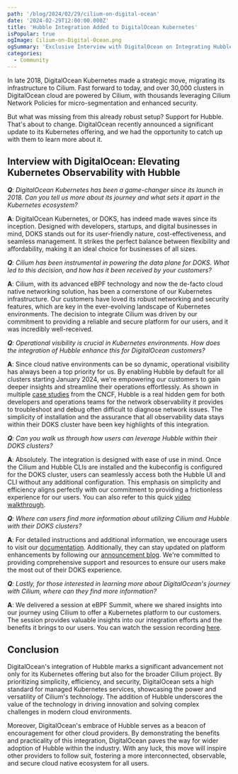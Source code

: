 ```yaml
---
path: '/blog/2024/02/29/cilium-on-digital-ocean'
date: '2024-02-29T12:00:00.000Z'
title: 'Hubble Integration Added to DigitalOcean Kubernetes'
isPopular: true
ogImage: Cilium-on-Digital-Ocean.png
ogSummary: 'Exclusive Interview with DigitalOcean on Integrating Hubble into their Kubernetes Offering'
categories:
  - Community
---
```


In late 2018, DigitalOcean Kubernetes made a strategic move, migrating its infrastructure to Cilium. Fast forward to today, and over 30,000 clusters in DigitalOcean cloud are powered by Cilium, with thousands leveraging Cilium Network Policies for micro-segmentation and enhanced security.

But what was missing from this already robust setup? Support for Hubble. That's about to change. DigitalOcean recently announced a significant update to its Kubernetes offering, and we had the opportunity to catch up with them to learn more about it.

## Interview with DigitalOcean: Elevating Kubernetes Observability with Hubble

_**Q**: DigitalOcean Kubernetes has been a game-changer since its launch in 2018. Can you tell us more about its journey and what sets it apart in the Kubernetes ecosystem?_

**A**: DigitalOcean Kubernetes, or DOKS, has indeed made waves since its inception. Designed with developers, startups, and digital businesses in mind, DOKS stands out for its user-friendly nature, cost-effectiveness, and seamless management. It strikes the perfect balance between flexibility and affordability, making it an ideal choice for businesses of all sizes.

_**Q**: Cilium has been instrumental in powering the data plane for DOKS. What led to this decision, and how has it been received by your customers?_

**A**: Cilium, with its advanced eBPF technology and now the de-facto cloud native networking solution, has been a cornerstone of our Kubernetes infrastructure. Our customers have loved its robust networking and security features, which are key in the ever-evolving landscape of Kubernetes environments. The decision to integrate Cilium was driven by our commitment to providing a reliable and secure platform for our users, and it was incredibly well-received.

_**Q**: Operational visibility is crucial in Kubernetes environments. How does the integration of Hubble enhance this for DigitalOcean customers?_

**A**: Since cloud native environments can be so dynamic, operational visibility has always been a top priority for us. By enabling Hubble by default for all clusters starting January 2024, we're empowering our customers to gain deeper insights and streamline their operations effortlessly. As shown in multiple [case studies](https://www.cncf.io/case-studies/?_sft_lf-project=cilium) from the CNCF, Hubble is a real hidden gem for both developers and operations teams for the network observability it provides to troubleshoot and debug often difficult to diagnose network issues. The simplicity of installation and the assurance that all observability data stays within their DOKS cluster have been key highlights of this integration.

_**Q**: Can you walk us through how users can leverage Hubble within their DOKS clusters?_

**A**: Absolutely. The integration is designed with ease of use in mind. Once the Cilium and Hubble CLIs are installed and the kubeconfig is configured for the DOKS cluster, users can seamlessly access both the Hubble UI and CLI without any additional configuration. This emphasis on simplicity and efficiency aligns perfectly with our commitment to providing a frictionless experience for our users. You can also refer to this quick [video walkthrough](https://www.youtube.com/watch?v=xUE6hKtqhrM).

_**Q**: Where can users find more information about utilizing Cilium and Hubble with their DOKS clusters?_

**A**: For detailed instructions and additional information, we encourage users to visit our [documentation](https://docs.digitalocean.com/products/kubernetes/how-to/use-cilium-hubble/). Additionally, they can stay updated on platform enhancements by following our [announcement blog](https://www.digitalocean.com/blog/cillium-hubble-on-digitalocean-kubernetes). We're committed to providing comprehensive support and resources to ensure our users make the most out of their DOKS experience.

_**Q**: Lastly, for those interested in learning more about DigitalOcean's journey with Cilium, where can they find more information?_

**A**: We delivered a session at eBPF Summit, where we shared insights into our journey using Cilium to offer a Kubernetes platform to our customers. The session provides valuable insights into our integration efforts and the benefits it brings to our users. You can watch the session recording [here](https://www.youtube.com/watch?v=xez34h7EY3A).

## Conclusion

DigitalOcean's integration of Hubble marks a significant advancement not only for its Kubernetes offering but also for the broader Cilium project. By prioritizing simplicity, efficiency, and security, DigitalOcean sets a high standard for managed Kubernetes services, showcasing the power and versatility of Cilium's technology. The addition of Hubble underscores the value of the technology in driving innovation and solving complex challenges in modern cloud environments.

Moreover, DigitalOcean's embrace of Hubble serves as a beacon of encouragement for other cloud providers. By demonstrating the benefits and practicality of this integration, DigitalOcean paves the way for wider adoption of Hubble within the industry. With any luck, this move will inspire other providers to follow suit, fostering a more interconnected, observable, and secure cloud native ecosystem for all users.

